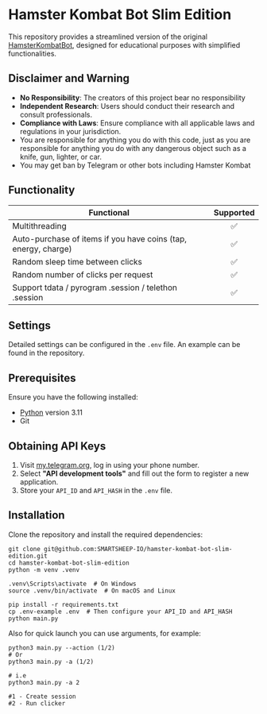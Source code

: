 # Hamster Kombat Bot Slim Edition

This repository provides a streamlined version of the original [HamsterKombatBot](https://github.com/shamhi/HamsterKombatBot), designed for educational purposes with simplified functionalities.

## Disclaimer and Warning
- **No Responsibility**: The creators of this project bear no responsibility
- **Independent Research**: Users should conduct their research and consult professionals.
- **Compliance with Laws**: Ensure compliance with all applicable laws and regulations in your jurisdiction.
- You are responsible for anything you do with this code, just as you are responsible for anything you do with any dangerous object such as a knife, gun, lighter, or car.
- You may get ban by Telegram or other bots including Hamster Kombat

## Functionality

| Functional                                                     | Supported |
|----------------------------------------------------------------|:---------:|
| Multithreading                                                 |     ✅     |
| Auto-purchase of items if you have coins (tap, energy, charge) |     ✅     |
| Random sleep time between clicks                               |     ✅     |
| Random number of clicks per request                            |     ✅     |
| Support tdata / pyrogram .session / telethon .session          |     ✅     |

## Settings

Detailed settings can be configured in the `.env` file. An example can be found in the repository.

## Prerequisites

Ensure you have the following installed:
- [Python](https://www.python.org/downloads/) version 3.11
- Git

## Obtaining API Keys

1. Visit [my.telegram.org](https://my.telegram.org), log in using your phone number.
2. Select **"API development tools"** and fill out the form to register a new application.
3. Store your `API_ID` and `API_HASH` in the `.env` file.

## Installation

Clone the repository and install the required dependencies:

```shell
git clone git@github.com:SMARTSHEEP-IO/hamster-kombat-bot-slim-edition.git
cd hamster-kombat-bot-slim-edition
python -m venv .venv

.venv\Scripts\activate  # On Windows
source .venv/bin/activate  # On macOS and Linux

pip install -r requirements.txt
cp .env-example .env  # Then configure your API_ID and API_HASH
python main.py
```
Also for quick launch you can use arguments, for example:
```shell
python3 main.py --action (1/2)
# Or
python3 main.py -a (1/2)

# i.e
python3 main.py -a 2

#1 - Create session
#2 - Run clicker
```
